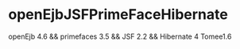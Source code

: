 openEjbJSFPrimeFaceHibernate
============================

openEjb 4.6  &amp;&amp; primefaces 3.5 &amp;&amp; JSF 2.2  &amp;&amp; Hibernate 4 Tomee1.6
